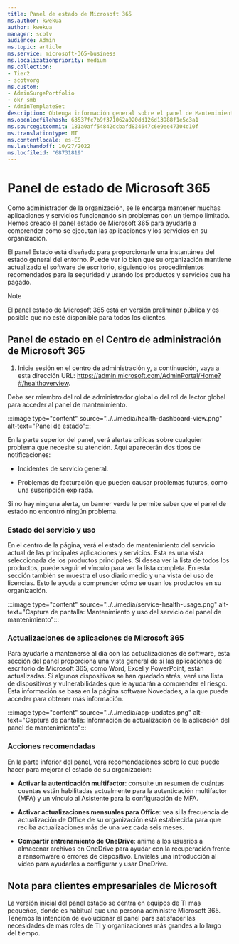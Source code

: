 ```yaml
---
title: Panel de estado de Microsoft 365
ms.author: kwekua
author: kwekua
manager: scotv
audience: Admin
ms.topic: article
ms.service: microsoft-365-business
ms.localizationpriority: medium
ms.collection:
- Tier2
- scotvorg
ms.custom:
- AdminSurgePortfolio
- okr_smb
- AdminTemplateSet
description: Obtenga información general sobre el panel de Mantenimiento de Microsoft 365 y su rol para mantenerle al día sobre el estado de su organización de Microsoft 365.
ms.openlocfilehash: 63537fc7b9f371062a020dd126d13988f1e5c3a1
ms.sourcegitcommit: 181a0aff54842dcbafd834647c6e9ee47304d10f
ms.translationtype: MT
ms.contentlocale: es-ES
ms.lasthandoff: 10/27/2022
ms.locfileid: "68731819"
---
```

# <a name="microsoft-365-health-dashboard"></a>Panel de estado de Microsoft 365

Como administrador de la organización, se le encarga mantener muchas aplicaciones y servicios funcionando sin problemas con un tiempo limitado. Hemos creado el panel estado de Microsoft 365 para ayudarle a comprender cómo se ejecutan las aplicaciones y los servicios en su organización.

El panel Estado está diseñado para proporcionarle una instantánea del estado general del entorno. Puede ver lo bien que su organización mantiene actualizado el software de escritorio, siguiendo los procedimientos recomendados para la seguridad y usando los productos y servicios que ha pagado.

> [!NOTE]
> El panel estado de Microsoft 365 está en versión preliminar pública y es posible que no esté disponible para todos los clientes.

## <a name="health-dashboard-in-the-microsoft-365-admin-center"></a>Panel de estado en el Centro de administración de Microsoft 365

1. Inicie sesión en el centro de administración y, a continuación, vaya a esta dirección URL: https://admin.microsoft.com/AdminPortal/Home?#/healthoverview.

Debe ser miembro del rol de administrador global o del rol de lector global para acceder al panel de mantenimiento.

:::image type="content" source="../../media/health-dashboard-view.png" alt-text="Panel de estado":::

En la parte superior del panel, verá alertas críticas sobre cualquier problema que necesite su atención.  Aquí aparecerán dos tipos de notificaciones:

- Incidentes de servicio general.

- Problemas de facturación que pueden causar problemas futuros, como una suscripción expirada.

Si no hay ninguna alerta, un banner verde le permite saber que el panel de estado no encontró ningún problema.

### <a name="service-health-and-usage"></a>Estado del servicio y uso

En el centro de la página, verá el estado de mantenimiento del servicio actual de las principales aplicaciones y servicios. Esta es una vista seleccionada de los productos principales. Si desea ver la lista de todos los productos, puede seguir el vínculo para ver la lista completa. En esta sección también se muestra el uso diario medio y una vista del uso de licencias. Esto le ayuda a comprender cómo se usan los productos en su organización.

:::image type="content" source="../../media/service-health-usage.png" alt-text="Captura de pantalla: Mantenimiento y uso del servicio del panel de mantenimiento":::

### <a name="microsoft-365-app-updates"></a>Actualizaciones de aplicaciones de Microsoft 365

Para ayudarle a mantenerse al día con las actualizaciones de software, esta sección del panel proporciona una vista general de si las aplicaciones de escritorio de Microsoft 365, como Word, Excel y PowerPoint, están actualizadas. Si algunos dispositivos se han quedado atrás, verá una lista de dispositivos y vulnerabilidades que le ayudarán a comprender el riesgo. Esta información se basa en la página software Novedades, a la que puede acceder para obtener más información.

:::image type="content" source="../../media/app-updates.png" alt-text="Captura de pantalla: Información de actualización de la aplicación del panel de mantenimiento":::

### <a name="recommended-actions"></a>Acciones recomendadas

En la parte inferior del panel, verá recomendaciones sobre lo que puede hacer para mejorar el estado de su organización:

- **Activar la autenticación multifactor**: consulte un resumen de cuántas cuentas están habilitadas actualmente para la autenticación multifactor (MFA) y un vínculo al Asistente para la configuración de MFA.

- **Activar actualizaciones mensuales para Office**: vea si la frecuencia de actualización de Office de su organización está establecida para que reciba actualizaciones más de una vez cada seis meses.

- **Compartir entrenamiento de OneDrive**: anime a los usuarios a almacenar archivos en OneDrive para ayudar con la recuperación frente a ransomware o errores de dispositivo. Envíeles una introducción al vídeo para ayudarles a configurar y usar OneDrive.

## <a name="note-for-microsoft-enterprise-customers"></a>Nota para clientes empresariales de Microsoft

La versión inicial del panel estado se centra en equipos de TI más pequeños, donde es habitual que una persona administre Microsoft 365. Tenemos la intención de evolucionar el panel para satisfacer las necesidades de más roles de TI y organizaciones más grandes a lo largo del tiempo.
